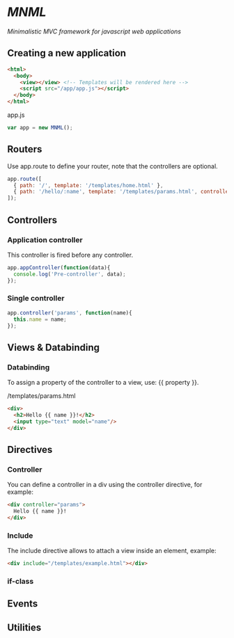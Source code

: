 # _MNML_

_Minimalistic MVC framework for javascript web applications_

## Creating a new application
```html
<html>
  <body>
    <view></view> <!-- Templates will be rendered here -->
    <script src="/app/app.js"></script>
  </body>
</html>
```

app.js
```javascript
var app = new MNML();
```

## Routers
Use app.route to define your router, note that the controllers are optional.
```javascript
app.route([
  { path: '/', template: '/templates/home.html' },
  { path: '/hello/:name', template: '/templates/params.html', controller: 'params' }
]);
```

## Controllers

### Application controller
This controller is fired before any controller.

```javascript
app.appController(function(data){
  console.log('Pre-controller', data);
});
```

### Single controller
```javascript
app.controller('params', function(name){
  this.name = name;
});
```

## Views & Databinding
### Databinding
To assign a property of the controller to a view, use: {{ property }}.

/templates/params.html
```html
<div>
  <h2>Hello {{ name }}!</h2>
  <input type="text" model="name"/>
</div>
```

## Directives
### Controller
You can define a controller in a div using the controller directive, for example:
```html
<div controller="params">
  Hello {{ name }}!
</div>
```

### Include
The include directive allows to attach a view inside an element, example:
```html
<div include="/templates/example.html"></div>
```
### if-class

## Events

## Utilities